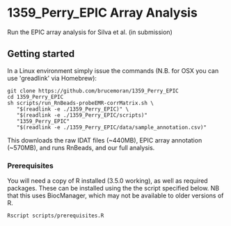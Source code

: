 # 1359_Perry_EPIC Array Analysis

Run the EPIC array analysis for Silva et al. (in submission)

## Getting started

In a Linux environment simply issue the commands (N.B. for OSX you can use 'greadlink' via Homebrew):

```
git clone https://github.com/brucemoran/1359_Perry_EPIC
cd 1359_Perry_EPIC
sh scripts/run_RnBeads-probeEMR-corrMatrix.sh \
   "$(readlink -e ./1359_Perry_EPIC)" \
   "$(readlink -e ./1359_Perry_EPIC/scripts)"
   "1359_Perry_EPIC"
   "$(readlink -e ./1359_Perry_EPIC/data/sample_annotation.csv)"
```

This downloads the raw IDAT files (~440MB), EPIC array annotation (~570MB), and runs RnBeads, and our full analysis.

### Prerequisites

You will need a copy of R installed (3.5.0 working), as well as required packages. These can be installed using the the script specified below. NB that this uses BiocManager, which may not be available to older versions of R.

```
Rscript scripts/prerequisites.R
```
